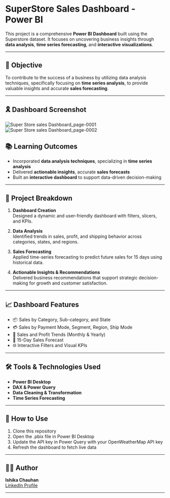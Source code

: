 # SuperStore Sales Dashboard - Power BI

This project is a comprehensive **Power BI Dashboard** built using the Superstore dataset. It focuses on uncovering business insights through **data analysis**, **time series forecasting**, and **interactive visualizations**.

---

## 🎯 Objective

To contribute to the success of a business by utilizing data analysis techniques, specifically focusing on **time series analysis**, to provide valuable insights and accurate **sales forecasting**.

---

## 🎗 Dashboard Screenshot


![Super Store sales Dashboard_page-0001](https://github.com/user-attachments/assets/92daff70-ad31-4370-80d6-07378c89ed69)
![Super Store sales Dashboard_page-0002](https://github.com/user-attachments/assets/df8e34eb-75a6-42c9-bdda-587005972670)

## 📚 Learning Outcomes

- Incorporated **data analysis techniques**, specializing in **time series analysis**
- Delivered **actionable insights**, accurate **sales forecasts**
- Built an **interactive dashboard** to support data-driven decision-making

---

## 🧩 Project Breakdown

1. **Dashboard Creation**  
   Designed a dynamic and user-friendly dashboard with filters, slicers, and KPIs.

2. **Data Analysis**  
   Identified trends in sales, profit, and shipping behavior across categories, states, and regions.

3. **Sales Forecasting**  
   Applied time-series forecasting to predict future sales for 15 days using historical data.

4. **Actionable Insights & Recommendations**  
   Delivered business recommendations that support strategic decision-making for growth and customer satisfaction.

---

## 📈 Dashboard Features

- 📦 Sales by Category, Sub-category, and State  
- 💳 Sales by Payment Mode, Segment, Region, Ship Mode  
- 📅 Sales and Profit Trends (Monthly & Yearly)  
- 🔮 15-Day Sales Forecast  
- 🌐 Interactive Filters and Visual KPIs

---

## 🛠️ Tools & Technologies Used

- **Power BI Desktop**
- **DAX & Power Query**
- **Data Cleaning & Transformation**
- **Time Series Forecasting**

---

## 🔑 How to Use
1. Clone this repository  
2. Open the .pbix file in Power BI Desktop
3. Update the API key in Power Query with your OpenWeatherMap API key
4. Refresh the dashboard to fetch live data


---

## 👩‍💻 Author

**Ishika Chauhan**  
[LinkedIn Profile](https://www.linkedin.com/in/ishika-chauhan-059345281)

---

